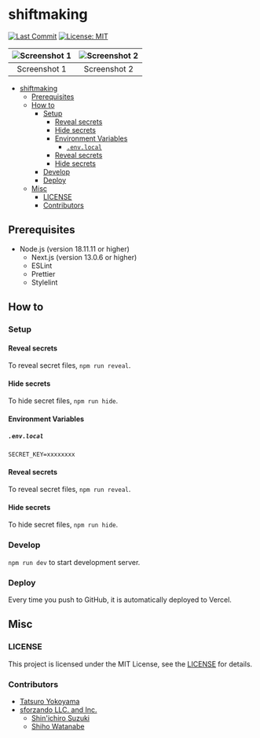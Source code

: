 # shiftmaking

<!-- Badges -->

[![Last Commit](https://img.shields.io/github/last-commit/yktt-nuane/shiftmaking)](https://github.com/yktt-nuane/shiftmaking/graphs/commit-activity)
[![License: MIT](https://img.shields.io/badge/License-MIT-blue.svg)](https://opensource.org/licenses/MIT)

<!-- Screenshots -->

| ![Screenshot 1](https://placehold.jp/32/3d4070/ffffff/720x480.png?text=Screenshot%201) | ![Screenshot 2](https://placehold.jp/32/703d40/ffffff/720x480.png?text=Screenshot%202) |
| :------------------------------------------------------------------------------------: | :------------------------------------------------------------------------------------: |
|                                      Screenshot 1                                      |                                      Screenshot 2                                      |

- [shiftmaking](#shiftmaking)
  - [Prerequisites](#prerequisites)
  - [How to](#how-to)
    - [Setup](#setup)
      - [Reveal secrets](#reveal-secrets)
      - [Hide secrets](#hide-secrets)
      - [Environment Variables](#environment-variables)
        - [`.env.local`](#envlocal)
      - [Reveal secrets](#reveal-secrets-1)
      - [Hide secrets](#hide-secrets-1)
    - [Develop](#develop)
    - [Deploy](#deploy)
  - [Misc](#misc)
    - [LICENSE](#license)
    - [Contributors](#contributors)

## Prerequisites

- Node.js (version 18.11.11 or higher)
  - Next.js (version 13.0.6 or higher)
  - ESLint
  - Prettier
  - Stylelint

## How to

### Setup

#### Reveal secrets

To reveal secret files, `npm run reveal`.

#### Hide secrets

To hide secret files, `npm run hide`.

#### Environment Variables

##### `.env.local`

```.env.local
SECRET_KEY=xxxxxxxx
```

#### Reveal secrets

To reveal secret files, `npm run reveal`.

#### Hide secrets

To hide secret files, `npm run hide`.

### Develop

`npm run dev` to start development server.

### Deploy

Every time you push to GitHub, it is automatically deployed to Vercel.

## Misc

### LICENSE

This project is licensed under the MIT License, see the [LICENSE](./LICENSE) for details.

### Contributors

- [Tatsuro Yokoyama](https://github.com/yktt-nuane)
- [sforzando LLC. and Inc.](https://sforzando.co.jp/)
  - [Shin'ichiro Suzuki](https://github.com/shin-sforzando)
  - [Shiho Watanabe](https://github.com/shiho-sforzando)
